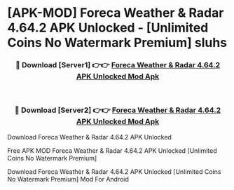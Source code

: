# [APK-MOD] Foreca Weather & Radar 4.64.2 APK Unlocked - [Unlimited Coins No Watermark Premium] sluhs



<div align="center">
<h3>🔴 Download [Server1] 👉👉 <a href="https://momento.my/?title=Foreca_Weather_&_Radar_4.64.2_APK_Unlocked">Foreca Weather & Radar 4.64.2 APK Unlocked Mod Apk</a></h3><br>

<h3>🔴 Download [Server2] 👉👉 <a href="https://momento.my/?title=Foreca_Weather_&_Radar_4.64.2_APK_Unlocked">Foreca Weather & Radar 4.64.2 APK Unlocked Mod Apk</a></h3>
</div>



Download Foreca Weather & Radar 4.64.2 APK Unlocked 

Free APK MOD Foreca Weather & Radar 4.64.2 APK Unlocked [Unlimited Coins No Watermark Premium]

Download Foreca Weather & Radar 4.64.2 APK Unlocked [Unlimited Coins No Watermark Premium] Mod For Android
